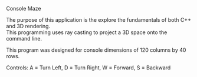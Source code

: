 Console Maze

The purpose of this application is the explore the fundamentals of both C++ and 3D rendering.<br/>
This programming uses ray casting to project a 3D space onto the command line.<br/>

This program was designed for console dimensions of 120 columns by 40 rows.

Controls: A = Turn Left, D = Turn Right, W = Forward, S = Backward
